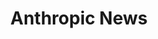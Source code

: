---
title: Anthropic News
description: Anthropic is an AI safety and research company that's working to build reliable, interpretable, and steerable AI systems.
url: https://www.anthropic.com/news
image:
    # url: '/assets/images/cafe.png'
    # alt: 'Cafe'
tags: ['news']
pubDate: 2024-01-29
draft: false
---